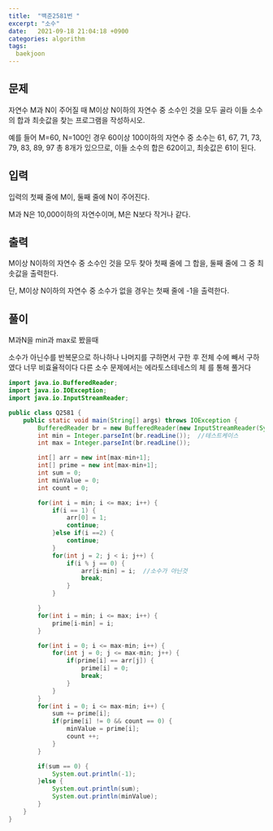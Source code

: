 ```yaml
---
title:  "백준2581번 "
excerpt: "소수"
date:   2021-09-18 21:04:18 +0900
categories: algorithm
tags:
  baekjoon
---
```


## 문제

자연수 M과 N이 주어질 때 M이상 N이하의 자연수 중 소수인 것을 모두 골라 이들 소수의 합과 최솟값을 찾는 프로그램을 작성하시오.

예를 들어 M=60, N=100인 경우 60이상 100이하의 자연수 중 소수는 61, 67, 71, 73, 79, 83, 89, 97 총 8개가 있으므로, 이들 소수의 합은 620이고, 최솟값은 61이 된다.

## 입력

입력의 첫째 줄에 M이, 둘째 줄에 N이 주어진다.

M과 N은 10,000이하의 자연수이며, M은 N보다 작거나 같다.

## 출력

M이상 N이하의 자연수 중 소수인 것을 모두 찾아 첫째 줄에 그 합을, 둘째 줄에 그 중 최솟값을 출력한다. 

단, M이상 N이하의 자연수 중 소수가 없을 경우는 첫째 줄에 -1을 출력한다.

## 풀이

M과N을 min과 max로 봤을때

소수가 아닌수를 반복문으로 하나하나 나머지를 구하면서 구한 후 전체 수에 빼서 구하였다 너무 비효율적이다 다른 소수 문제에서는 에라토스테네스의 체 를 통해 풀거다

```java
import java.io.BufferedReader;
import java.io.IOException;
import java.io.InputStreamReader;

public class Q2581 {
	public static void main(String[] args) throws IOException {
		BufferedReader br = new BufferedReader(new InputStreamReader(System.in));
		int min = Integer.parseInt(br.readLine());	//테스트케이스
		int max = Integer.parseInt(br.readLine());

		int[] arr = new int[max-min+1];
		int[] prime = new int[max-min+1];
		int sum = 0;
		int minValue = 0;
		int count = 0;

		for(int i = min; i <= max; i++) {
			if(i == 1) {
				arr[0] = 1;
				continue;
			}else if(i ==2) {
				continue;
			}
			for(int j = 2; j < i; j++) {
				if(i % j == 0) {
					arr[i-min] = i;  //소수가 아닌것
					break;
				}
			}

		}
		for(int i = min; i <= max; i++) {
			prime[i-min] = i;
		}

		for(int i = 0; i <= max-min; i++) {
			for(int j = 0; j <= max-min; j++) {
				if(prime[i] == arr[j]) {
					prime[i] = 0;
					break;
				}
			}
		}
		for(int i = 0; i <= max-min; i++) {
			sum += prime[i];
			if(prime[i] != 0 && count == 0) {
				minValue = prime[i];
				count ++;
			}
		}

		if(sum == 0) {
			System.out.println(-1);
		}else {
			System.out.println(sum);
			System.out.println(minValue);
		}
	}
}
```

